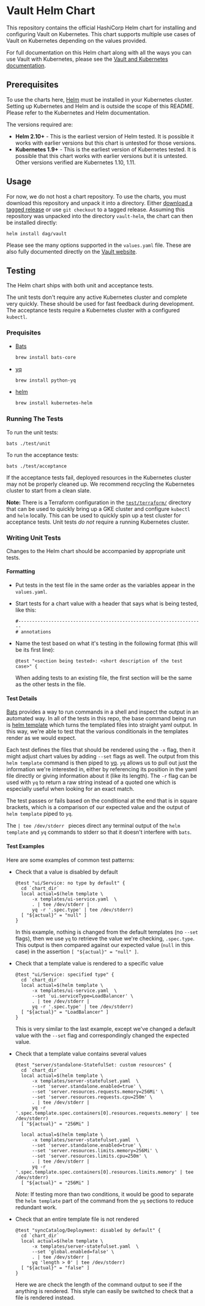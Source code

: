 # Vault Helm Chart

This repository contains the official HashiCorp Helm chart for installing and configuring Vault on Kubernetes. This
chart supports multiple use cases of Vault on Kubernetes depending on the values provided.

For full documentation on this Helm chart along with all the ways you can use Vault with Kubernetes, please see the
[Vault and Kubernetes documentation](https://www.vaultproject.io/docs/platform/k8s/index.html).

## Prerequisites

To use the charts here, [Helm](https://helm.sh/) must be installed in your Kubernetes cluster. Setting up Kubernetes and
Helm and is outside the scope of this README. Please refer to the Kubernetes and Helm documentation.

The versions required are:

* **Helm 2.10+** - This is the earliest version of Helm tested. It is possible it works with earlier versions but this
  chart is untested for those versions.
* **Kubernetes 1.9+** - This is the earliest version of Kubernetes tested. It is possible that this chart works with
  earlier versions but it is untested. Other versions verified are Kubernetes 1.10, 1.11.

## Usage

For now, we do not host a chart repository. To use the charts, you must download this repository and unpack it into a
directory. Either
[download a tagged release](https://github.com/hashicorp/vault-helm/releases) or use `git checkout` to a tagged release.
Assuming this repository was unpacked into the directory `vault-helm`, the chart can then be installed directly:

    helm install dag/vault

Please see the many options supported in the `values.yaml`
file. These are also fully documented directly on the
[Vault website](https://www.vaultproject.io/docs/platform/k8s/helm.html).

## Testing

The Helm chart ships with both unit and acceptance tests.

The unit tests don't require any active Kubernetes cluster and complete very quickly. These should be used for fast
feedback during development. The acceptance tests require a Kubernetes cluster with a configured `kubectl`.

### Prequisites

* [Bats](https://github.com/bats-core/bats-core)
  ```bash
  brew install bats-core
  ```
* [yq](https://pypi.org/project/yq/)
  ```bash
  brew install python-yq
  ```
* [helm](https://helm.sh)
  ```bash
  brew install kubernetes-helm
  ```

### Running The Tests

To run the unit tests:

    bats ./test/unit

To run the acceptance tests:

    bats ./test/acceptance

If the acceptance tests fail, deployed resources in the Kubernetes cluster may not be properly cleaned up. We recommend
recycling the Kubernetes cluster to start from a clean slate.

**Note:** There is a Terraform configuration in the
[`test/terraform/`](https://github.com/hashicorp/vault-helm/tree/master/test/terraform) directory that can be used to
quickly bring up a GKE cluster and configure
`kubectl` and `helm` locally. This can be used to quickly spin up a test cluster for acceptance tests. Unit tests _do
not_ require a running Kubernetes cluster.

### Writing Unit Tests

Changes to the Helm chart should be accompanied by appropriate unit tests.

#### Formatting

- Put tests in the test file in the same order as the variables appear in the `values.yaml`.
- Start tests for a chart value with a header that says what is being tested, like this:
    ```
    #--------------------------------------------------------------------
    # annotations
    ```

- Name the test based on what it's testing in the following format (this will be its first line):
    ```
    @test "<section being tested>: <short description of the test case>" {
    ```

  When adding tests to an existing file, the first section will be the same as the other tests in the file.

#### Test Details

[Bats](https://github.com/bats-core/bats-core) provides a way to run commands in a shell and inspect the output in an
automated way. In all of the tests in this repo, the base command being run
is [helm template](https://docs.helm.sh/helm/#helm-template) which turns the templated files into straight yaml output.
In this way, we're able to test that the various conditionals in the templates render as we would expect.

Each test defines the files that should be rendered using the `-x` flag, then it might adjust chart values by
adding `--set` flags as well. The output from this `helm template` command is then piped
to [yq](https://pypi.org/project/yq/).
`yq` allows us to pull out just the information we're interested in, either by referencing its position in the yaml file
directly or giving information about it (like its length). The `-r` flag can be used with `yq` to return a raw string
instead of a quoted one which is especially useful when looking for an exact match.

The test passes or fails based on the conditional at the end that is in square brackets, which is a comparison of our
expected value and the output of  `helm template` piped to `yq`.

The `| tee /dev/stderr ` pieces direct any terminal output of the `helm template` and `yq` commands to stderr so that it
doesn't interfere with `bats`.

#### Test Examples

Here are some examples of common test patterns:

- Check that a value is disabled by default

    ```
    @test "ui/Service: no type by default" {
      cd `chart_dir`
      local actual=$(helm template \
          -x templates/ui-service.yaml  \
          . | tee /dev/stderr |
          yq -r '.spec.type' | tee /dev/stderr)
      [ "${actual}" = "null" ]
    }
    ```

  In this example, nothing is changed from the default templates (no `--set` flags), then we use `yq` to retrieve the
  value we're checking, `.spec.type`. This output is then compared against our expected value (`null` in this case) in
  the assertion `[ "${actual}" = "null" ]`.


- Check that a template value is rendered to a specific value
    ```
    @test "ui/Service: specified type" {
      cd `chart_dir`
      local actual=$(helm template \
          -x templates/ui-service.yaml  \
          --set 'ui.serviceType=LoadBalancer' \
          . | tee /dev/stderr |
          yq -r '.spec.type' | tee /dev/stderr)
      [ "${actual}" = "LoadBalancer" ]
    }
    ```

  This is very similar to the last example, except we've changed a default value with the `--set` flag and
  correspondingly changed the expected value.

- Check that a template value contains several values
    ```
	@test "server/standalone-StatefulSet: custom resources" {
	  cd `chart_dir`
	  local actual=$(helm template \
		  -x templates/server-statefulset.yaml  \
		  --set 'server.standalone.enabled=true' \
		  --set 'server.resources.requests.memory=256Mi' \
		  --set 'server.resources.requests.cpu=250m' \
		  . | tee /dev/stderr |
		  yq -r '.spec.template.spec.containers[0].resources.requests.memory' | tee /dev/stderr)
	  [ "${actual}" = "256Mi" ]

	  local actual=$(helm template \
		  -x templates/server-statefulset.yaml  \
		  --set 'server.standalone.enabled=true' \
		  --set 'server.resources.limits.memory=256Mi' \
		  --set 'server.resources.limits.cpu=250m' \
		  . | tee /dev/stderr |
		  yq -r '.spec.template.spec.containers[0].resources.limits.memory' | tee /dev/stderr)
	  [ "${actual}" = "256Mi" ]
    ```

  *Note:* If testing more than two conditions, it would be good to separate the `helm template` part of the command from
  the `yq` sections to reduce redundant work.

- Check that an entire template file is not rendered
    ```
    @test "syncCatalog/Deployment: disabled by default" {
      cd `chart_dir`
      local actual=$(helm template \
          -x templates/server-statefulset.yaml  \
          --set 'global.enabled=false' \
          . | tee /dev/stderr |
          yq 'length > 0' | tee /dev/stderr)
      [ "${actual}" = "false" ]
    }
    ```
  Here we are check the length of the command output to see if the anything is rendered. This style can easily be
  switched to check that a file is rendered instead.
